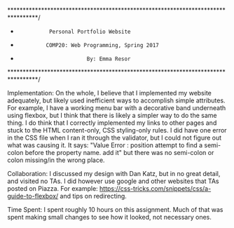 *********************************************************************************/
* 			    Personal Portfolio Website
*  		       COMP20: Web Programming, Spring 2017
* 	            	        By: Emma Resor
*********************************************************************************/

Implementation:
	On the whole, I believe that I implemented my website adequately, but 
likely used inefficient ways to accomplish simple attributes. For example, I 
have a working menu bar with a decorative band underneath using flexbox, but I 
think that there is likely a simpler way to do the same thing.
	I do think that I correctly implemented my links to other pages and 
stuck to the HTML content-only, CSS styling-only rules. 
	I did have one error in the CSS file when I ran it through the validator,
but I could not figure out what was causing it. It says: "Value Error : position 
attempt to find a semi-colon before the property name. add it" but there was no
semi-colon or colon missing/in the wrong place.

Collaboration:
	I discussed my design with Dan Katz, but in no great detail, and visited
no TAs. I did however use google and other websites that TAs posted on Piazza. 
For example: https://css-tricks.com/snippets/css/a-guide-to-flexbox/ and tips 
on redirecting.

Time Spent:
	I spent roughly 10 hours on this assignment. Much of that was spent 
making small changes to see how it looked, not necessary ones. 


